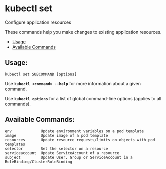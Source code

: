 # kubectl set

Configure application resources

These commands help you make changes to existing application resources.

+ [Usage](#usage)
+ [Available Commands](#available-commands)

## Usage:

```
kubectl set SUBCOMMAND [options]
```

Use **`kubectl <command> --help`** for more information about a given command.

Use **`kubectl options`** for a list of global command-line options (applies to all commands).

## Available Commands:

```
env             Update environment variables on a pod template
image           Update image of a pod template
resources       Update resource requests/limits on objects with pod templates
selector        Set the selector on a resource
serviceaccount  Update ServiceAccount of a resource
subject         Update User, Group or ServiceAccount in a RoleBinding/ClusterRoleBinding
```


